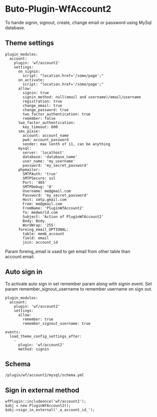 # Buto-Plugin-WfAccount2
To hande signin, signout, create, change email or password using MySql database.

## Theme settings

```
plugin_modules:
  account:
    plugin: 'wf/account2'
    settings:
      on_signin:
        script: "location.href='/some/page';" 
      on_activate:
        script: "location.href='/some/page';"
      allow:
        signin: true
        signin_method: null(email and username)/email/username
        registration: true
        change_email: true
        change_password: true
        two_factor_authentication: true
        remember: false
      two_factor_authentication:
        key_timeout: 600
      sms_pixie:
        account: account_name
        pwd: account_password
        sender: max lenth of 11, can be anything
      mysql:
        server: 'localhost'
        database: 'database_name'
        user_name: 'my_username'
        password: 'my_secret_password'
      phpmailer:
        SMTPAuth: 'true'
        SMTPSecure: ssl
        Port: '465'
        SMTPDebug: '0'
        Username: me@gmail.com
        Password: 'my_secret_password'
        Host: smtp.gmail.com
        From: me@gmail.com
        FromName: 'PluginWfAccount2'
        To: me@world.com
        Subject: 'Action of PluginWfAccount2'
        Body: Body.
        WordWrap: '255'
      foreing_email_OPTIONAL:
        table: memb_account
        field: email
        join: account_id
```

Param foreing_email is used to get email from other table than account.email.

## Auto sign in
To activate auto sign in set remember param along with signin event.
Set param remember_signout_username to remember username on sign out.

```
plugin_modules:
  account:
    plugin: 'wf/account2'
    settings:
      allow:
        remember: true
        remember_signout_username: true
```

```
events:
  load_theme_config_settings_after:
    -
      plugin: 'wf/account2'
      method: signin
```

## Schema

```
/plugin/wf/account2/mysql/schema.yml
```

## Sign in external method

```
wfPlugin::includeonce('wf/account2');
$obj = new PluginWfAccount2();
$obj->sign_in_external('_a_account_id_');
```



